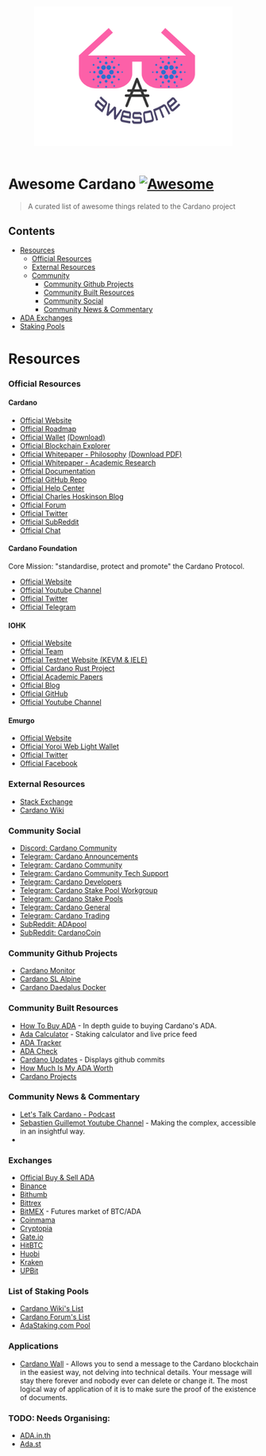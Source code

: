 <p align="center">
  <br>
  <img width="400" src="./awesome-cardano-logo-no-umbrella.svg" alt="logo of awesome-cardano repository">
  <br>
  <br>
</p>

# Awesome Cardano [![Awesome](https://awesome.re/badge.svg)](https://awesome.re)

> A curated list of awesome things related to the Cardano project

## Contents

- [Resources](#resources)
    - [Official Resources](#official-resources)
    - [External Resources](#external-resources)
    - [Community](#community)
        - [Community Github Projects](#community-github-projects)
        - [Community Built Resources](#community-built-resources)
        - [Community Social](#community-social)
        - [Community News & Commentary](#community-news-&-commentary)
- [ADA Exchanges](#exchanges)
- [Staking Pools](#list-of-staking-pools)

# Resources

### Official Resources

#### Cardano
- [Official Website](https://www.cardano.org/)
- [Official Roadmap](https://cardanoroadmap.com/)
- [Official Wallet](https://daedaluswallet.io/) [(Download)](https://daedaluswallet.io/#download)
- [Official Blockchain Explorer](https://cardanoexplorer.com/)
- [Official Whitepaper - Philosophy](https://whycardano.com/) [(Download PDF)](https://whycardano.com/assets/WhyCardanoEN.pdf)
- [Official Whitepaper - Academic Research](https://www.cardanohub.org/en/academic-papers/)
- [Official Documentation](https://cardanodocs.com/)
- [Official GitHub Repo](https://github.com/input-output-hk/cardano-sl)
- [Official Help Center](https://help.cardano.org/)
- [Official Charles Hoskinson Blog](https://hoskinsoncharles.blogspot.com)
- [Official Forum](https://forum.cardano.org/)
- [Official Twitter](https://twitter.com/cardanocom/)
- [Official SubReddit](https://www.reddit.com/r/cardano/)
- [Official Chat](https://chat.cardano.org/)

#### Cardano Foundation
Core Mission: "standardise, protect and promote" the Cardano Protocol.
- [Official Website](https://cardanofoundation.org/)
- [Official Youtube Channel](https://www.youtube.com/channel/UCbQ9vGfezru1YRI1zDCtTGg)
- [Official Twitter](https://twitter.com/CardanoStiftung)
- [Official Telegram](https://t.me/CardanoAnnouncements)

#### IOHK
- [Official Website](https://iohk.io/)
- [Official Team](https://iohk.io/team/)
- [Official Testnet Website (KEVM & IELE)](https://testnet.iohkdev.io/goguen/)
- [Official Cardano Rust Project](https://cardanorust.iohkdev.io)
- [Official Academic Papers](https://iohk.io/research/papers/)
- [Official Blog](https://iohk.io/blog/)
- [Official GitHub](https://github.com/input-output-hk/)
- [Official Youtube Channel](https://www.youtube.com/channel/UCBJ0p9aCW-W82TwNM-z3V2w)

#### Emurgo
- [Official Website](https://emurgo.io/)
- [Official Yoroi Web Light Wallet](https://yoroi-wallet.com/)
- [Official Twitter](https://twitter.com/emurgo_io)
- [Official Facebook](https://www.facebook.com/emurgo.io/)

### External Resources
- [Stack Exchange](https://area51.stackexchange.com/proposals/118211/cardano)
- [Cardano Wiki](https://cardanowiki.info)

### Community Social
- [Discord: Cardano Community](https://discordapp.com/channels/386191477333557248/386223132496887808)
- [Telegram: Cardano Announcements](https://t.me/CardanoAnnouncements)
- [Telegram: Cardano Community](https://t.me/cardano)
- [Telegram: Cardano Community Tech Support](https://t.me/CardanoCommunityTechSupport)
- [Telegram: Cardano Developers](https://t.me/CardanoDevelopersOfficial)
- [Telegram: Cardano Stake Pool Workgroup](https://t.me/CardanoStakePoolWorkgroup)
- [Telegram: Cardano Stake Pools](https://t.me/CardanoStakePools)
- [Telegram: Cardano General](https://t.me/CardanoGeneral)
- [Telegram: Cardano Trading](https://t.me/CardanoTradingOfficial)
- [SubReddit: ADApool](https://www.reddit.com/r/ADApool/)
- [SubReddit: CardanoCoin](https://www.reddit.com/r/CardanoCoin/)

### Community Github Projects
- [Cardano Monitor](https://github.com/Quantumplation/cardano-monitor)
- [Cardano SL Alpine](https://github.com/sharkspeed/cardano-sl-alpine)
- [Cardano Daedalus Docker](https://github.com/hcvst/cardano-daedalus-docker)

### Community Built Resources
- [How To Buy ADA](https://buyada.com/) - In depth guide to buying Cardano's ADA.
- [Ada Calculator](https://adacalculator.com/) - Staking calculator and live price feed
- [ADA Tracker](https://adatracker.com/)
- [ADA Check](https://adacheck.io/)
- [Cardano Updates](https://cardanoupdates.com/) - Displays github commits
- [How Much Is My ADA Worth](https://howmuchismyadaworth.com/)
- [Cardano Projects](https://cardanoprojects.com)

### Community News & Commentary
- [Let's Talk Cardano - Podcast](https://itunes.apple.com/us/podcast/lets-talk-cardano/id1329422620?mt=2)
- [Sebastien Guillemot Youtube Channel](https://www.youtube.com/channel/UCdMyiIdAqr6lVX7tTCfhHFA) - Making the complex, accessible in an insightful way.
- [](https://m.ada.st/about)

### Exchanges
- [Official Buy & Sell ADA](https://www.cardano.org/en/buy-sell-ada/)
- [Binance](https://www.binance.com/?ref=12808937)
- [Bithumb](https://www.bithumb.com/)
- [Bittrex](https://bittrex.com/)
- [BitMEX](https://www.bitmex.com/) - Futures market of BTC/ADA
- [Coinmama](https://www.coinmama.com)
- [Cryptopia](https://www.cryptopia.co.nz/)
- [Gate.io](https://gate.io)
- [HitBTC](https://hitbtc.com/)
- [Huobi](https://www.huobi.pro/)
- [Kraken](https://www.kraken.com)
- [UPBit](https://upbit.com/)

### List of Staking Pools
- [Cardano Wiki's List](https://cardanowiki.info/wiki/List_of_staking_pools)
- [Cardano Forum's List](https://forum.cardano.org/t/list-of-cardano-ada-staking-pools/7595)
- [AdaStaking.com Pool](https://adastaking.com/)

### Applications
- [Cardano Wall](https://cardanowall.com/) - Allows you to send a message to the Cardano blockchain in the easiest way, not delving into technical details. Your message will stay there forever and nobody ever can delete or change it. The most logical way of application of it is to make sure the proof of the existence of documents. 

### TODO: Needs Organising:
- [ADA.in.th](https://sites.google.com/view/ada-in-th/home)
- [Ada.st](https://www.ada.st/)
